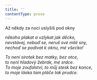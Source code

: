 ```yaml
---
title: ''
contentType: prose
---
```


Až někdy za noci uslyšíš pod okny

_někoho plakat a vzlykat jak děcko,  
nevstávej, nebuď se, neruš své milé sny,  
nechoď se podívat k oknu, mé všecko!_

_To není sirotek bez matky, bez otce,  
to není hladový žebrák, mé srdce.  
To moje zoufalství, to můj stesk bez konce,  
to moje láska tam pláče tak prudce._
